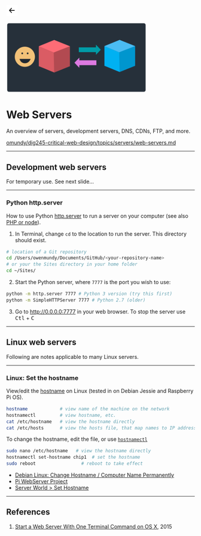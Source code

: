 <!-- paginate: true -->

<a class="back-icon" href="../index.html"><img width="30" src="../assets/img/icons/arrow-left-short.svg"></a>

<img width="375" src="../assets/img/banner/banner-web-servers.png">

# Web Servers

An overview of servers, development servers, DNS, CDNs, FTP, and more.

[omundy/dig245-critical-web-design/topics/servers/web-servers.md](https://github.com/omundy/dig245-critical-web-design/blob/main/topics/servers/web-servers.md)

<!--
Presentation comments ...
-->



---

## Development web servers

For temporary use. See next slide...


---


### Python http.server

How to use Python [http.server](https://docs.python.org/3.9/library/http.server.html#module-http.server) to run a server on your computer (see also [PHP or node](https://css-tricks.com/snippets/html/start-a-web-server-with-one-terminal-command-on-os-x/)).

1. In Terminal, change `cd` to the location to run the server. This directory should exist.

```bash
# location of a Git repository
cd /Users/owenmundy/Documents/GitHub/<your-repository-name>
# or your the Sites directory in your home folder
cd ~/Sites/
```

2. Start the Python server, where `7777` is the port you wish to use:

```bash
python -m http.server 7777 # Python 3 version (try this first)
python -m SimpleHTTPServer 7777 # Python 2.7 (older)
```

3. Go to http://0.0.0.0:7777 in your web browser. To stop the server use <kbd>Ctl</kbd> + <kbd>C</kbd>









---

## Linux web servers

Following are notes applicable to many Linux servers.


---


### Linux: Set the hostname

View/edit the [hostname](https://www.commandlinux.com/man-page/man1/hostname.1.html) on Linux (tested in on Debian Jessie and Raspberry Pi OS).

```bash
hostname            # view name of the machine on the network
hostnamectl         # view hostname, etc.
cat /etc/hostname   # view the hostname directly
cat /etc/hosts      # view the hosts file, that map names to IP addresses
```

To change the hostname, edit the file, or use [`hostnamectl`](https://man7.org/linux/man-pages/man1/hostnamectl.1.html)

```bash
sudo nano /etc/hostname   # view the hostname directly
hostnamectl set-hostname chip1  # set the hostname
sudo reboot                 # reboot to take effect
```

- [Debian Linux: Change Hostname / Computer Name Permanently](https://www.cyberciti.biz/faq/debian-change-hostname-permanently/)
- [Pi WebServer Project](https://www.slicethepi.co.uk/pi_server/)
- [Server World > Set Hostname](https://www.server-world.info/en/note?os=Debian_8&p=hostname)






---

## References

1. [Start a Web Server With One Terminal Command on OS X](https://css-tricks.com/snippets/html/start-a-web-server-with-one-terminal-command-on-os-x/), 2015

